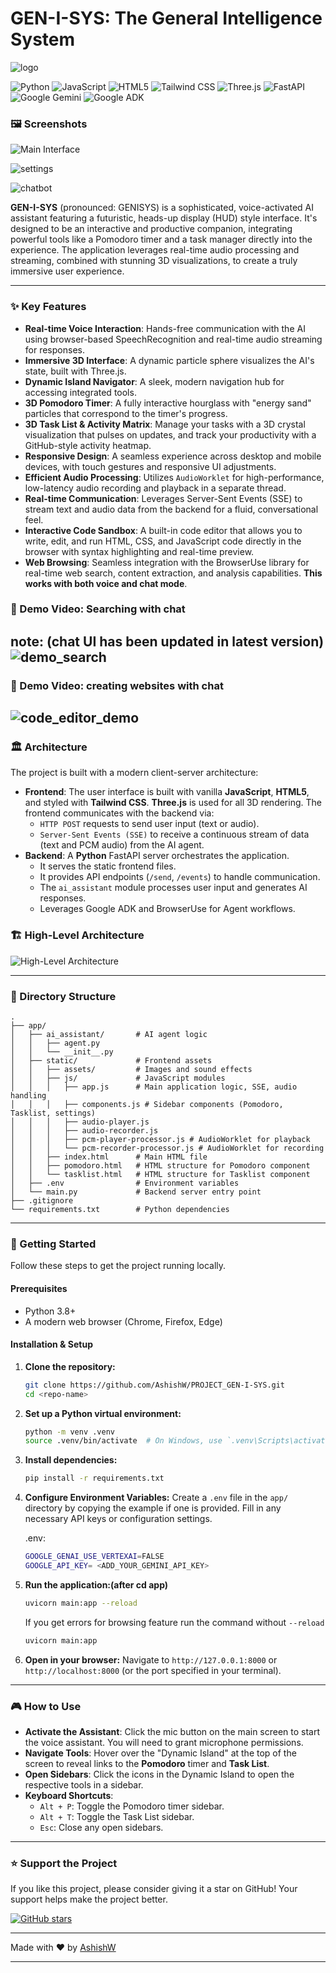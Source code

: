 # GEN-I-SYS: The General Intelligence System
![logo](app/static/assets/images/GEN-I-SYS_logo.png)


![Python](https://img.shields.io/badge/Python-3776AB?style=for-the-badge&logo=python&logoColor=white)
![JavaScript](https://img.shields.io/badge/JavaScript-F7DF1E?style=for-the-badge&logo=javascript&logoColor=black)
![HTML5](https://img.shields.io/badge/HTML5-E34F26?style=for-the-badge&logo=html5&logoColor=white)
![Tailwind CSS](https://img.shields.io/badge/Tailwind_CSS-38B2AC?style=for-the-badge&logo=tailwind-css&logoColor=white)
![Three.js](https://img.shields.io/badge/Three.js-000000?style=for-the-badge&logo=three.js&logoColor=white)
![FastAPI](https://img.shields.io/badge/FastAPI-009688?style=for-the-badge&logo=FastAPI&logoColor=white)
![Google Gemini](https://img.shields.io/badge/Gemini-4285F4?style=for-the-badge&logo=google&logoColor=white)
![Google ADK](https://img.shields.io/badge/ADK-4285F4?style=for-the-badge&logo=google&logoColor=white)


### 🖼️ Screenshots

![Main Interface](app/static/assets/images/screenshot-app.png)

![settings](app/static/assets/videos/GENISYS_Settings.gif)

![chatbot](app/static/assets/images/chat-UI.png)

**GEN-I-SYS** (pronounced: GENISYS) is a sophisticated, voice-activated AI assistant featuring a futuristic, heads-up display (HUD) style interface. It's designed to be an interactive and productive companion, integrating powerful tools like a Pomodoro timer and a task manager directly into the experience. The application leverages real-time audio processing and streaming, combined with stunning 3D visualizations, to create a truly immersive user experience.

---

### ✨ Key Features

*   **Real-time Voice Interaction**: Hands-free communication with the AI using browser-based SpeechRecognition and real-time audio streaming for responses.
*   **Immersive 3D Interface**: A dynamic particle sphere visualizes the AI's state, built with Three.js.
*   **Dynamic Island Navigator**: A sleek, modern navigation hub for accessing integrated tools.
*   **3D Pomodoro Timer**: A fully interactive hourglass with "energy sand" particles that correspond to the timer's progress.
*   **3D Task List & Activity Matrix**: Manage your tasks with a 3D crystal visualization that pulses on updates, and track your productivity with a GitHub-style activity heatmap.
*   **Responsive Design**: A seamless experience across desktop and mobile devices, with touch gestures and responsive UI adjustments.
*   **Efficient Audio Processing**: Utilizes `AudioWorklet` for high-performance, low-latency audio recording and playback in a separate thread.
*   **Real-time Communication**: Leverages Server-Sent Events (SSE) to stream text and audio data from the backend for a fluid, conversational feel.
*   **Interactive Code Sandbox**: A built-in code editor that allows you to write, edit, and run HTML, CSS, and JavaScript code directly in the browser with syntax highlighting and real-time preview.
*   **Web Browsing**: Seamless integration with the BrowserUse library for real-time web search, content extraction, and analysis capabilities. **This works with both voice and chat mode**. 


### 🎥 Demo Video: Searching with chat

note: (chat UI has been updated in latest version)  
![demo_search](app/static/assets/videos/searching_cake_recipe.gif)
---

### 🎥 Demo Video: creating websites with chat
 
![code_editor_demo](app/static/assets/videos/code_editor_demo.gif)
---

### 🏛️ Architecture

The project is built with a modern client-server architecture:

*   **Frontend**: The user interface is built with vanilla **JavaScript**, **HTML5**, and styled with **Tailwind CSS**. **Three.js** is used for all 3D rendering. The frontend communicates with the backend via:
    *   `HTTP POST` requests to send user input (text or audio).
    *   `Server-Sent Events (SSE)` to receive a continuous stream of data (text and PCM audio) from the AI agent.
*   **Backend**: A **Python** FastAPI server orchestrates the application.
    *   It serves the static frontend files.
    *   It provides API endpoints (`/send`, `/events`) to handle communication.
    *   The `ai_assistant` module processes user input and generates AI responses.
    *   Leverages Google ADK and BrowserUse for Agent workflows. 


### 🏗️ High-Level Architecture

![High-Level Architecture](app/static/assets/images/high-level-architecture.png)


---


### 📁 Directory Structure

```
.
├── app/
│   ├── ai_assistant/       # AI agent logic
│   │   ├── agent.py
│   │   └── __init__.py
│   ├── static/             # Frontend assets
│   │   ├── assets/         # Images and sound effects
│   │   ├── js/             # JavaScript modules
│   │   │   ├── app.js      # Main application logic, SSE, audio handling
│   │   │   ├── components.js # Sidebar components (Pomodoro, Tasklist, settings)
│   │   │   ├── audio-player.js
│   │   │   ├── audio-recorder.js
│   │   │   ├── pcm-player-processor.js # AudioWorklet for playback
│   │   │   └── pcm-recorder-processor.js # AudioWorklet for recording
│   │   ├── index.html      # Main HTML file
│   │   ├── pomodoro.html   # HTML structure for Pomodoro component
│   │   └── tasklist.html   # HTML structure for Tasklist component
│   ├── .env                # Environment variables
│   └── main.py             # Backend server entry point
├── .gitignore
└── requirements.txt        # Python dependencies
```

---

### 🚀 Getting Started

Follow these steps to get the project running locally.

#### Prerequisites

*   Python 3.8+
*   A modern web browser (Chrome, Firefox, Edge)

#### Installation & Setup

1.  **Clone the repository:**
    ```sh
    git clone https://github.com/AshishW/PROJECT_GEN-I-SYS.git
    cd <repo-name>
    ```

2.  **Set up a Python virtual environment:**
    ```sh
    python -m venv .venv
    source .venv/bin/activate  # On Windows, use `.venv\Scripts\activate`
    ```

3.  **Install dependencies:**
    ```sh
    pip install -r requirements.txt
    ```

4.  **Configure Environment Variables:**
    Create a `.env` file in the `app/` directory by copying the example if one is provided. Fill in any necessary API keys or configuration settings.

    .env:
    ```sh
    GOOGLE_GENAI_USE_VERTEXAI=FALSE
    GOOGLE_API_KEY= <ADD_YOUR_GEMINI_API_KEY> 
    ```

5.  **Run the application:(after cd app)**
    
    ```sh
    uvicorn main:app --reload
    ```
    If you get errors for browsing feature run the command without `--reload`

    ```sh
    uvicorn main:app
    ```

6.  **Open in your browser:**
    Navigate to `http://127.0.0.1:8000` or `http://localhost:8000` (or the port specified in your terminal).

---

### 🎮 How to Use

*   **Activate the Assistant**: Click the mic button on the main screen to start the voice assistant. You will need to grant microphone permissions.
*   **Navigate Tools**: Hover over the "Dynamic Island" at the top of the screen to reveal links to the **Pomodoro** timer and **Task List**.
*   **Open Sidebars**: Click the icons in the Dynamic Island to open the respective tools in a sidebar.
*   **Keyboard Shortcuts**:
    *   `Alt + P`: Toggle the Pomodoro timer sidebar.
    *   `Alt + T`: Toggle the Task List sidebar.
    *   `Esc`: Close any open sidebars.

---


### ⭐ Support the Project

If you like this project, please consider giving it a star on GitHub! Your support helps make the project better.

[![GitHub stars](https://img.shields.io/github/stars/AshishW/PROJECT_GEN-I-SYS.svg?style=social&label=Star)](https://github.com/AshishW/PROJECT_GEN-I-SYS)

---

Made with ❤️ by [AshishW](https://github.com/AshishW)

---



